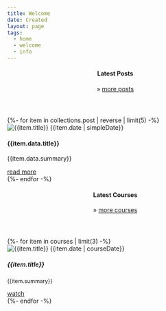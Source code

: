 ```yaml
---
title: Welcome
date: Created
layout: page
tags:
  - home
  - welcome
  - info
---
```


<div class="row">
  <div class="main-content col-lg-9">
    <header class="mb-4">
      <h4 class="text-secondary mt-2 mb-0">Latest Posts</h4>
      <div class="small">&raquo; <a class="text-secondary" href="/posts/0">more posts</a></div>
    </header>
    <div class="row">
      <div class="col">
          {%- for item in collections.post | reverse | limit(5) -%}
          <article class="mb-5 position-relative">
            <div class="row">
              <div class="col-12 col-sm-4">
                <img class="w-100 rounded" src="{{item.data.thumbnail}}" alt="{{item.title}}">
                <time class="item-date small d-block text-muted mb-2" datetime="{{item.date }}">{{item.date | simpleDate}}</time>
              </div>
              <div class="col">
                <h4>{{item.data.title}}</h4>
                <p class="mb-0">{{item.data.summary}}</p>
              </div>
            </div>
            <div class="text-right">
              <a href="{{ item.url | url }}" class="btn btn-sm btn-outline-secondary stretched-link">read more</a>
            </div>
          </article>
          {%- endfor -%}
      </div>
    </div>
  </div>
  <sidebar class="col-12 col-lg-3">
    <header class="mb-4">
      <h4 class="text-secondary mt-2 mb-0">Latest Courses</h4>
      <div class="small">&raquo; <a class="text-muted" href="/courses">more courses</a></div>
    </header>
    {%- for item in courses | limit(3) -%}
    <article class="row mb-5">
      <div class="col">
        <img class="img-fluid rounded" src="{{item.thumbnail}}" alt="{{item.title}}">
        <time class="item-date small d-block text-muted mb-2" datetime="{{item.date}}">{{item.date | courseDate}}</time>
        <h5>{{item.title}}</h5>
        <p class="mb-0" style="font-size: .9em">{{item.summary}}</p>
        <div class="text-right">
          <a href="{{ item.url | url }}" class="btn btn-sm btn-outline-secondary stretched-link">watch</a>
        </div>
      </div>
    </article>
    {%- endfor -%}
  </sidebar>
</div>